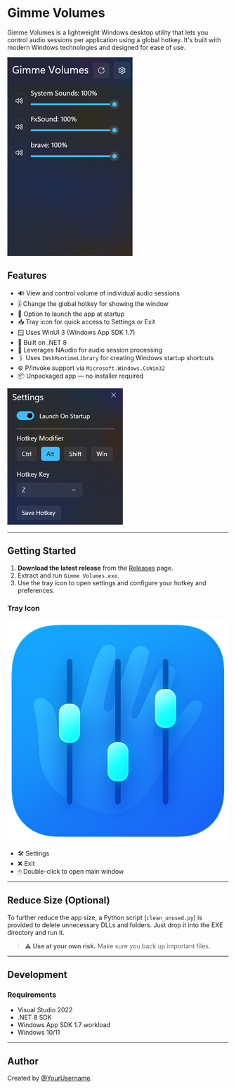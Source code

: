 # Gimme Volumes

Gimme Volumes is a lightweight Windows desktop utility that lets you control audio sessions per application using a global hotkey. It's built with modern Windows technologies and designed for ease of use.

![Main Window](mainwindow.png)

## Features

- 🔊 View and control volume of individual audio sessions
- 🎚 Change the global hotkey for showing the window
- 🚀 Option to launch the app at startup
- 📥 Tray icon for quick access to Settings or Exit
- 🪟 Uses WinUI 3 (Windows App SDK 1.7)
- 🧰 Built on .NET 8
- 🧠 Leverages NAudio for audio session processing
- 🖇 Uses `IWshRuntimeLibrary` for creating Windows startup shortcuts
- ⚙️ P/Invoke support via `Microsoft.Windows.CsWin32`
- 📦 Unpackaged app — no installer required

![Settings Window](settings.png)

---

## Getting Started

1. **Download the latest release** from the [Releases](https://github.com/YOUR_USERNAME/Gimme-Volumes/releases) page.
2. Extract and run `Gimme Volumes.exe`.
3. Use the tray icon to open settings and configure your hotkey and preferences.

### Tray Icon

![Tray Icon](icon.png)

- 🛠 Settings
- ❌ Exit
- 🖱 Double-click to open main window

---

## Reduce Size (Optional)

To further reduce the app size, a Python script (`clean_unused.py`) is provided to delete unnecessary DLLs and folders. Just drop it into the EXE directory and run it.

> ⚠️ **Use at your own risk.** Make sure you back up important files.

---

## Development

### Requirements

- Visual Studio 2022
- .NET 8 SDK
- Windows App SDK 1.7 workload
- Windows 10/11

---

## Author

Created by [@YourUsername](https://github.com/YourUsername).

